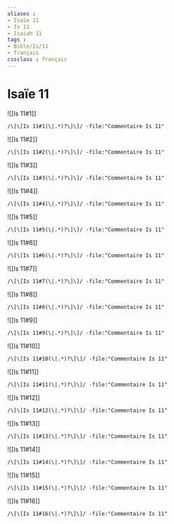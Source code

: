 ```yaml
---
aliases : 
- Isaïe 11
- Is 11
- Isaiah 11
tags : 
- Bible/Is/11
- français
cssclass : français
---
```


# Isaïe 11

![[Is 11#1]]

```query
/\[\[Is 11#1(\|.*)?\]\]/ -file:"Commentaire Is 11"
```

![[Is 11#2]]

```query
/\[\[Is 11#2(\|.*)?\]\]/ -file:"Commentaire Is 11"
```

![[Is 11#3]]

```query
/\[\[Is 11#3(\|.*)?\]\]/ -file:"Commentaire Is 11"
```

![[Is 11#4]]

```query
/\[\[Is 11#4(\|.*)?\]\]/ -file:"Commentaire Is 11"
```

![[Is 11#5]]

```query
/\[\[Is 11#5(\|.*)?\]\]/ -file:"Commentaire Is 11"
```

![[Is 11#6]]

```query
/\[\[Is 11#6(\|.*)?\]\]/ -file:"Commentaire Is 11"
```

![[Is 11#7]]

```query
/\[\[Is 11#7(\|.*)?\]\]/ -file:"Commentaire Is 11"
```

![[Is 11#8]]

```query
/\[\[Is 11#8(\|.*)?\]\]/ -file:"Commentaire Is 11"
```

![[Is 11#9]]

```query
/\[\[Is 11#9(\|.*)?\]\]/ -file:"Commentaire Is 11"
```

![[Is 11#10]]

```query
/\[\[Is 11#10(\|.*)?\]\]/ -file:"Commentaire Is 11"
```

![[Is 11#11]]

```query
/\[\[Is 11#11(\|.*)?\]\]/ -file:"Commentaire Is 11"
```

![[Is 11#12]]

```query
/\[\[Is 11#12(\|.*)?\]\]/ -file:"Commentaire Is 11"
```

![[Is 11#13]]

```query
/\[\[Is 11#13(\|.*)?\]\]/ -file:"Commentaire Is 11"
```

![[Is 11#14]]

```query
/\[\[Is 11#14(\|.*)?\]\]/ -file:"Commentaire Is 11"
```

![[Is 11#15]]

```query
/\[\[Is 11#15(\|.*)?\]\]/ -file:"Commentaire Is 11"
```

![[Is 11#16]]

```query
/\[\[Is 11#16(\|.*)?\]\]/ -file:"Commentaire Is 11"
```

